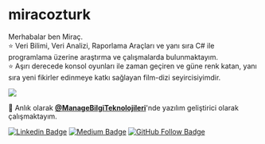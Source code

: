 # miracozturk
Merhabalar ben Miraç.
</br>
:star: Veri Bilimi, Veri Analizi, Raporlama Araçları ve yanı sıra C# ile programlama üzerine araştırma ve çalışmalarda bulunmaktayım.
</br>
:star: Aşırı derecede konsol oyunları ile zaman geçiren ve güne renk katan, yanı sıra yeni fikirler edinmeye katkı sağlayan film-dizi seyircisiyimdir.

<img src="https://github.com/miracozturk17/miracozturk/blob/main/images/imitation_game.gif">

🔭 Anlık olarak **[@ManageBilgiTeknolojileri](https://www.manage.com.tr/)**'nde yazılım geliştirici olarak çalışmaktayım.

[![Linkedin Badge](https://img.shields.io/badge/-Linkedin-blue?style=flat&logo=Linkedin&logoColor=white&link=https://www.linkedin.com/in/mira%C3%A7-%C3%B6zt%C3%BCrk-b54268142/)](https://www.linkedin.com/in/mira%C3%A7-%C3%B6zt%C3%BCrk-b54268142/)
[![Medium Badge](https://img.shields.io/badge/-Medium-black?style=flat&logo=Medium&logoColor=white&link=https://medium.com/@mirac-ozturk-sd)](https://medium.com/@mirac-ozturk-sd)
[![GitHub Follow Badge](https://img.shields.io/github/followers/miracozturk17?label=follow&style=social)](https://github.com/miracozturk17)
